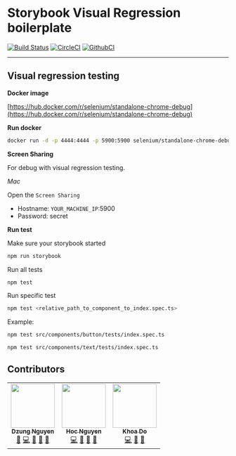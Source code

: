 # Storybook Visual Regression boilerplate

[![Build Status](https://travis-ci.com/davidnguyen179/storybook-wdio.svg?branch=master)](https://travis-ci.com/davidnguyen179/storybook-wdio) [![CircleCI](https://circleci.com/gh/davidnguyen179/storybook-wdio.svg?style=svg)](https://circleci.com/gh/davidnguyen179/storybook-wdio) [![GithubCI](https://github.com/davidnguyen179/storybook-visual-regression-testing-boilerplate/workflows/CI/badge.svg)](https://github.com/davidnguyen179/storybook-visual-regression-testing-boilerplate/actions)

<hr />

## Visual regression testing

**Docker image**

[https://hub.docker.com/r/selenium/standalone-chrome-debug](https://hub.docker.com/r/selenium/standalone-chrome-debug)

**Run docker**

```bash
docker run -d -p 4444:4444 -p 5900:5900 selenium/standalone-chrome-debug
```

**Screen Sharing**

For debug with visual regression testing.

*Mac*

Open the `Screen Sharing`

- Hostname: `YOUR_MACHINE_IP`:5900
- Password: secret

**Run test**

Make sure your storybook started

```bash
npm run storybook
```

Run all tests

```bash
npm test
```

Run specific test

```bash
npm test <relative_path_to_component_to_index.spec.ts>
```

Example:

```bash
npm test src/components/button/tests/index.spec.ts
```

```bash
npm test src/components/text/tests/index.spec.ts
```

## Contributors

<!-- ALL-CONTRIBUTORS-LIST:START - Do not remove or modify this section -->
<!-- prettier-ignore-start -->
<!-- markdownlint-disable -->
<table>
  <tr>
    <td align="center"><a href="https://www.dzungnguyen.dev/about"><img src="https://avatars3.githubusercontent.com/u/6290720?s=460&v=4" width="100px;" alt=""/><br /><sub><b>Dzung Nguyen</b></sub></a><br /><a href="https://github.com/davidnguyen179/storybook-wdio/commits?author=davidnguyen179" title="Documentation">📖</a> <a href="https://github.com/davidnguyen179/storybook-wdio/commits?author=davidnguyen179" title="Code">💻</a> <a href="#ideas-davidnguyen179" title="Ideas, Planning, & Feedback">🤔</a> <a href="https://github.com/davidnguyen179/storybook-wdio/pulls?q=is%3Apr+reviewed-by%3Adavidnguyen179" title="Reviewed Pull Requests">👀</a> <a href="https://github.com/davidnguyen179/storybook-wdio/issues?q=author%3Adavidnguyen179" title="Bug reports">🐛</a></td>
    <td align="center"><a href="https://github.com/nvhoc"><img src="https://avatars3.githubusercontent.com/u/7335034?s=460&v=4" width="100px;" alt=""/><br /><sub><b>Hoc Nguyen</b></sub></a><br /><a href="https://github.com/davidnguyen179/storybook-wdio/commits?author=nvhoc" title="Code">💻</a> <a href="#ideas-nvhoc" title="Ideas, Planning, & Feedback">🤔</a> <a href="https://github.com/davidnguyen179/storybook-wdio/pulls?q=is%3Apr+reviewed-by%3Anvhoc" title="Reviewed Pull Requests">👀</a> <a href="https://github.com/davidnguyen179/storybook-wdio/issues?q=author%3Anvhoc" title="Bug reports">🐛</a></td>
    <td align="center"><a href="https://github.com/conandk"><img src="https://avatars3.githubusercontent.com/u/12934183?s=460&v=4" width="100px;" alt=""/><br /><sub><b>Khoa Do</b></sub></a><br /><a href="https://github.com/davidnguyen179/storybook-wdio/commits?author=conandk" title="Code">💻</a> <a href="https://github.com/davidnguyen179/storybook-wdio/pulls?q=is%3Apr+reviewed-by%3Aconandk" title="Reviewed Pull Requests">👀</a> <a href="https://github.com/davidnguyen179/storybook-wdio/issues?q=author%3Aconandk" title="Bug reports">🐛</a></td>
  </tr>
</table>

<!-- markdownlint-enable -->
<!-- prettier-ignore-end -->
<!-- ALL-CONTRIBUTORS-LIST:END -->
